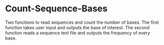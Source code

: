 # Count-Sequence-Bases
Two functions to read sequences and count the number of bases. The first function takes user input and outputs the base of interest. The second function reads a sequence text file and outputs the frequency of every base. 
